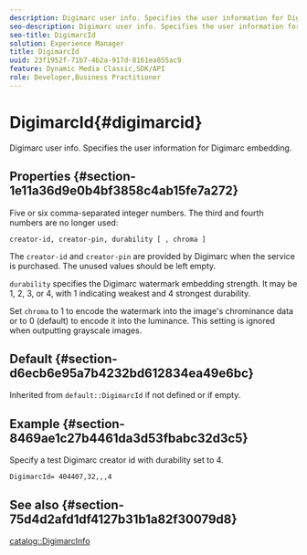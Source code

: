 ```yaml
---
description: Digimarc user info. Specifies the user information for Digimarc embedding.
seo-description: Digimarc user info. Specifies the user information for Digimarc embedding.
seo-title: DigimarcId
solution: Experience Manager
title: DigimarcId
uuid: 23f1952f-71b7-4b2a-917d-8161ea855ac9
feature: Dynamic Media Classic,SDK/API
role: Developer,Business Practitioner
---
```


# DigimarcId{#digimarcid}

Digimarc user info. Specifies the user information for Digimarc embedding.

## Properties {#section-1e11a36d9e0b4bf3858c4ab15fe7a272}

Five or six comma-separated integer numbers. The third and fourth numbers are no longer used:

`creator-id, creator-pin, durability [ , chroma ]`

The `creator-id` and `creator-pin` are provided by Digimarc when the service is purchased. The unused values should be left empty.

`durability` specifies the Digimarc watermark embedding strength. It may be 1, 2, 3, or 4, with 1 indicating weakest and 4 strongest durability.

Set `chroma` to 1 to encode the watermark into the image's chrominance data or to 0 (default) to encode it into the luminance. This setting is ignored when outputting grayscale images.

## Default {#section-d6ecb6e95a7b4232bd612834ea49e6bc}

Inherited from `default::DigimarcId` if not defined or if empty.

## Example {#section-8469ae1c27b4461da3d53fbabc32d3c5}

Specify a test Digimarc creator id with durability set to 4.

`DigimarcId= 404407,32,,,4`

## See also {#section-75d4d2afd1df4127b31b1a82f30079d8}

[catalog::DigimarcInfo](../../../../../is-api/image-catalog/image-serving-api-ref/c-image-catalog-reference/c-image-svg-data-reference/c-image-data-reference/r-digimarcinfo-cat.md#reference-4925764ed683466bb7af4b807c86f8ba) 
